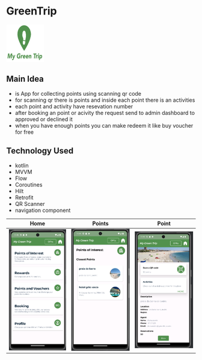 # GreenTrip
<div>
  <img src="images/logo1.png" alt="Alt Text" width="100" height="100">
</div>

## Main Idea
- is App for collecting points using scanning qr code
- for scanning qr there is points and inside each point there is an activities
- each point and activity have resevation number 
- after booking an point or acivity the request send to admin dashboard to approved or declined it
- when you have enough points you can make redeem it like buy voucher for free
## Technology Used
- kotlin
- MVVM
- Flow
- Coroutines
- Hilt
- Retrofit
- QR Scanner
- navigation component

| Home | Points | Point |
| --- | --- | --- | 
| ![Home](images/screen1.png) | ![Points](images/screen2.png) | ![Add Point](images/screen3.png) |


